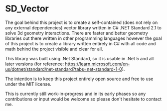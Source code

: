 # SD_Vector
 
The goal behind this project is to create a self-contained (does not rely on any external dependencies) vector library written in C# .NET Standard 2.1 to solve 3d geometry interactions. There are faster and better geometry libraries out there written in other programming languages however the goal of this project is to create a library written entirely in C# with all code and math behind the project visible and clear for all. 

This library was built using .Net Standard, so it is usable in .Net 5 and all later versions (for reference: https://learn.microsoft.com/en-us/dotnet/standard/net-standard?tabs=net-standard-1-0).

The intention is to keep this project entirely open source and free to use under the MIT license.

This is currently still work-in-progress and in its early phases so any contributions or input would be welcome so please don't hesitate to contact me.
